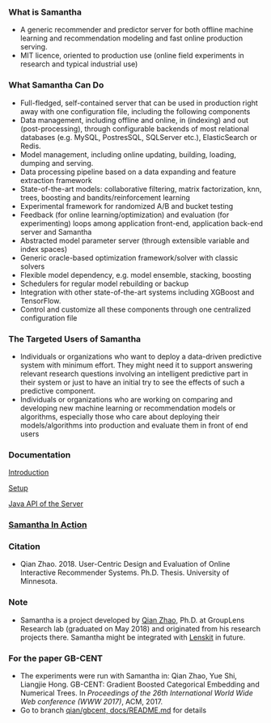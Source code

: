 ### What is Samantha

* A generic recommender and predictor server for both offline machine learning and recommendation modeling and fast online production serving.
* MIT licence, oriented to production use (online field experiments in research and typical industrial use)

### What Samantha Can Do

* Full-fledged, self-contained server that can be used in production right away with one configuration file, including the following components
* Data management, including offline and online, in (indexing) and out (post-processing), through configurable backends of most relational databases (e.g. MySQL, PostresSQL, SQLServer etc.), ElasticSearch or Redis.
* Model management, including online updating, building, loading, dumping and serving.
* Data processing pipeline based on a data expanding and feature extraction framework
* State-of-the-art models: collaborative filtering, matrix factorization, knn, trees, boosting and bandits/reinforcement learning
* Experimental framework for randomized A/B and bucket testing
* Feedback (for online learning/optimization) and evaluation (for experimenting) loops among application front-end, application back-end server and Samantha
* Abstracted model parameter server (through extensible variable and index spaces)
* Generic oracle-based optimization framework/solver with classic solvers
* Flexible model dependency, e.g. model ensemble, stacking, boosting
* Schedulers for regular model rebuilding or backup
* Integration with other state-of-the-art systems including XGBoost and TensorFlow.
* Control and customize all these components through one centralized configuration file

### The Targeted Users of Samantha

* Individuals or organizations who want to deploy a data-driven predictive system with minimum effort. They might need it to support answering relevant research questions involving an intelligent predictive part in their system or just to have an initial try to see the effects of such a predictive component. 
* Individuals or organizations who are working on comparing and developing new machine learning or recommendation models or algorithms, especially those who care about deploying their models/algorithms into production and evaluate them in front of end users

### Documentation

[Introduction](docs/Chapter-1-Introduction.pdf)

[Setup](docs/Chapter-2-Setup.md)

<a target="_blank" href="http://qianzhao.me/samantha/doc/api">Java API of the Server</a>

### <a target="_blank" href="">Samantha In Action</a>

### Citation

* Qian Zhao. 2018. User-Centric Design and Evaluation of Online Interactive Recommender Systems. Ph.D. Thesis. University of Minnesota.

### Note

* Samantha is a project developed by <a href="http://qianzhao.me">Qian Zhao</a>, Ph.D. at GroupLens Research lab (graduated on May 2018) and originated from his research projects there. Samantha might be integrated with <a href="http://lenskit.org/" target="_blank">Lenskit</a> in future.

### For the paper GB-CENT

* The experiments were run with Samantha in: Qian Zhao, Yue Shi, Liangjie Hong. GB-CENT: Gradient Boosted Categorical Embedding and Numerical Trees. In <i>Proceedings of the 26th International World Wide Web conference (WWW 2017)</i>, ACM, 2017.
* Go to branch <a href="https://github.com/grouplens/samantha/blob/qian/gbcent/docs/README.md">qian/gbcent, docs/README.md</a> for details
